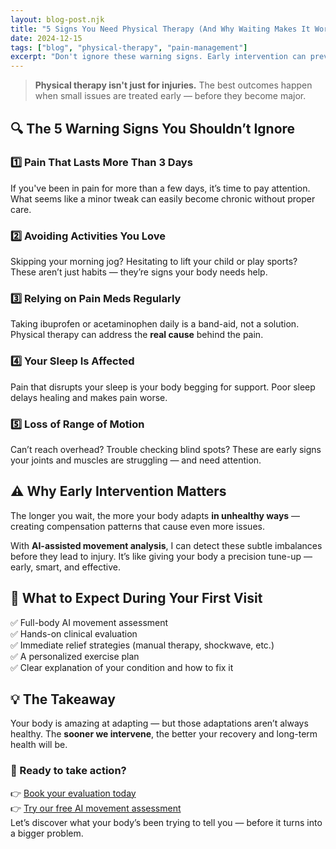 ```yaml
---
layout: blog-post.njk
title: "5 Signs You Need Physical Therapy (And Why Waiting Makes It Worse)"
date: 2024-12-15
tags: ["blog", "physical-therapy", "pain-management"]
excerpt: "Don't ignore these warning signs. Early intervention can prevent minor issues from becoming chronic problems."
---
```


> **Physical therapy isn't just for injuries.** The best outcomes happen when small issues are treated early — before they become major.


## 🔍 The 5 Warning Signs You Shouldn’t Ignore

### 1️⃣ Pain That Lasts More Than 3 Days  
If you've been in pain for more than a few days, it’s time to pay attention. What seems like a minor tweak can easily become chronic without proper care.


### 2️⃣ Avoiding Activities You Love  
Skipping your morning jog? Hesitating to lift your child or play sports? These aren’t just habits — they’re signs your body needs help.


### 3️⃣ Relying on Pain Meds Regularly  
Taking ibuprofen or acetaminophen daily is a band-aid, not a solution. Physical therapy can address the **real cause** behind the pain.


### 4️⃣ Your Sleep Is Affected  
Pain that disrupts your sleep is your body begging for support. Poor sleep delays healing and makes pain worse.


### 5️⃣ Loss of Range of Motion  
Can’t reach overhead? Trouble checking blind spots? These are early signs your joints and muscles are struggling — and need attention.


## ⚠️ Why Early Intervention Matters

The longer you wait, the more your body adapts **in unhealthy ways** — creating compensation patterns that cause even more issues.

With **AI-assisted movement analysis**, I can detect these subtle imbalances before they lead to injury. It’s like giving your body a precision tune-up — early, smart, and effective.


## 👣 What to Expect During Your First Visit

✅ Full-body AI movement assessment  
✅ Hands-on clinical evaluation  
✅ Immediate relief strategies (manual therapy, shockwave, etc.)  
✅ A personalized exercise plan  
✅ Clear explanation of your condition and how to fix it


## 💡 The Takeaway

Your body is amazing at adapting — but those adaptations aren’t always healthy. The **sooner we intervene**, the better your recovery and long-term health will be.


### 🚀 Ready to take action?

👉 [Book your evaluation today](/booking/)  
👉 [Try our free AI movement assessment](/ai-pt/)  
Let’s discover what your body’s been trying to tell you — before it turns into a bigger problem.